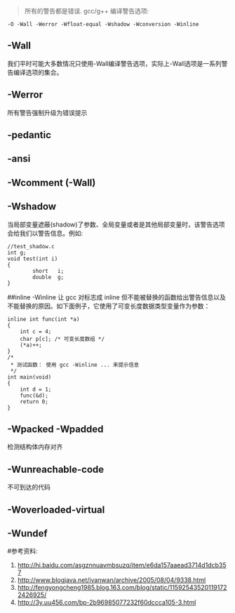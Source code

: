 >所有的警告都是错误.
gcc/g++ 编译警告选项:

	-O -Wall -Werror -Wfloat-equal -Wshadow -Wconversion -Winline

## -Wall
我们平时可能大多数情况只使用-Wall编译警告选项，实际上-Wall选项是一系列警告编译选项的集合。
## -Werror
所有警告强制升级为错误提示
## -pedantic
## -ansi
## -Wcomment (-Wall)
## -Wshadow
当局部变量遮蔽(shadow)了参数、全局变量或者是其他局部变量时，该警告选项会给我们以警告信息。例如:
```
//test_shadow.c
int g;
void test(int i)
{
        short   i;
        double  g;
}
```
##inline
-Winline 让 gcc 对标志成 inline 但不能被替换的函数给出警告信息以及不能替换的原因。如下面例子，它使用了可变长度数据类型变量作为参数：
```
inline int func(int *a)
{
    int c = 4;
    char p[c]; /* 可变长度数组 */
    (*a)++;
}
/*
 * 测试函数： 使用 gcc -Winline ... 来提示信息
 */
int main(void)
{
    int d = 1;
    func(&d);
    return 0;
}
```
## -Wpacked -Wpadded 
检测结构体内存对齐

## -Wunreachable-code
不可到达的代码
## -Woverloaded-virtual
## -Wundef


#参考资料:
1. <http://hi.baidu.com/asgznnuavmbsuzq/item/e6da157aaead3714d1dcb357>
2. <http://www.blogjava.net/ivanwan/archive/2005/08/04/9338.html>
3. <http://fengyongcheng1985.blog.163.com/blog/static/115925435201191722426925/>
4. <http://3y.uu456.com/bp-2b96985077232f60dccca105-3.html>
